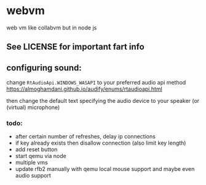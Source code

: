 # webvm
web vm like collabvm but in node js

## See LICENSE for important fart info

## configuring sound:

change `RtAudioApi.WINDOWS_WASAPI` to your preferred audio api method https://almoghamdani.github.io/audify/enums/rtaudioapi.html

then change the default text specifying the audio device to your speaker (or (virtual) microphone)

### todo:

- after certain number of refreshes, delay ip connections
- if key already exists then disallow connection (also limit key length)
- add reset button
- start qemu via node
- multiple vms
- update rfb2 manually with qemu local mouse support and maybe even audio support
